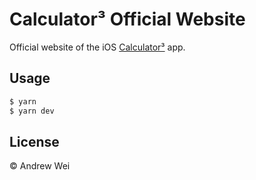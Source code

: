 # Calculator³ Official Website

Official website of the iOS [Calculator³](https://itunes.apple.com/us/app/calculator3/id828838134?ls=1&mt=8) app.

## Usage

```sh
$ yarn
$ yarn dev
```

## License

© Andrew Wei
